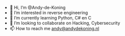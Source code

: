 - 👋 Hi, I’m @Andy-de-Koning
- 👀 I’m interested in reverse engineering 
- 🌱 I’m currently learning Python, C# en C
- 💞️ I’m looking to collaborate on Hacking, Cybersecurity 
- 📫 How to reach me andy@andydekoning.nl

<!---
Andy-de-Koning/Andy-de-Koning is a ✨ special ✨ repository because its `README.md` (this file) appears on your GitHub profile.
You can click the Preview link to take a look at your changes.
--->
